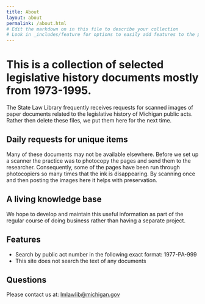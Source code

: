 ```yaml
---
title: About
layout: about
permalink: /about.html
# Edit the markdown on in this file to describe your collection
# Look in _includes/feature for options to easily add features to the page
---
```


# This is a collection of selected legislative history documents mostly from 1973-1995.

The State Law Library frequently receives requests for scanned images of paper documents related to the legislative history of Michigan public acts. Rather then delete these files, we put them here for the next time.

## Daily requests for unique items

Many of these documents may not be available elsewhere. Before we set up a scanner the practice was to photocopy the pages and send them to the researcher. Consequently, some of the pages have been run through photocopiers so many times that the ink is disappearing. By scanning once and then posting the images here it helps with preservation.

## A living knowledge base

We hope to develop and maintain this useful information as part of the regular course of doing business rather than having a separate project.

## Features

- Search by public act number in the following exact format: 1977-PA-999
- This site does not search the text of any documents

## Questions

Please contact us at: lmlawlib@michigan.gov

